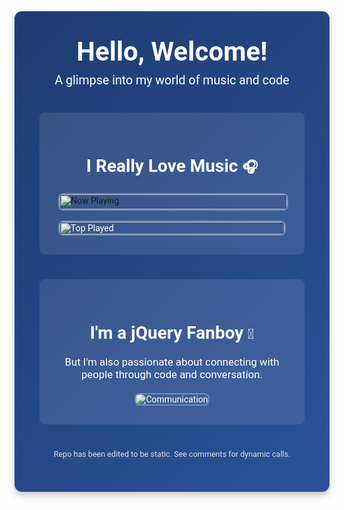 <!-- New Dynamic README Variant -->
<link href="https://fonts.googleapis.com/css2?family=Roboto:wght@400;700&display=swap" rel="stylesheet">
<div style="max-width: 960px; margin: 0 auto; padding: 40px; font-family: 'Roboto', sans-serif; background: linear-gradient(135deg, #1e3c72, #2a5298); border-radius: 12px; box-shadow: 0 6px 12px rgba(0, 0, 0, 0.2); color: #fff;">
  <!-- Header Section -->
  <header style="text-align: center; margin-bottom: 40px;">
    <h1 style="font-size: 3em; margin: 0;">Hello, Welcome!</h1>
    <p style="font-size: 1.4em; margin-top: 10px;">A glimpse into my world of music and code</p>
  </header>

  <!-- Music Section -->
  <section style="margin-bottom: 40px; background: rgba(255, 255, 255, 0.1); padding: 30px; border-radius: 8px;">
    <h2 style="text-align: center; font-size: 2em; margin-bottom: 20px;">I Really Love Music <span style="font-size: 0.8em;">🎧</span></h2>
    <div style="display: flex; flex-wrap: wrap; justify-content: center; gap: 20px;">
      <a href="https://readme.andyruwruw.com/api/now-playing?open" style="flex: 1 1 300px;">
        <img src="https://raw.githubusercontent.com/andyruwruw/andyruwruw/master/example/now-playing.svg" alt="Now Playing" style="width: 100%; border-radius: 8px; border: 2px solid rgba(255,255,255,0.3);">
      </a>
      <img src="https://raw.githubusercontent.com/andyruwruw/andyruwruw/master/example/top-played.svg" alt="Top Played" style="flex: 1 1 300px; width: 100%; border-radius: 8px; border: 2px solid rgba(255,255,255,0.3);">
    </div>
  </section>

  <!-- jQuery & Communication Section -->
  <section style="margin-bottom: 40px; background: rgba(255, 255, 255, 0.1); padding: 30px; border-radius: 8px;">
    <h2 style="text-align: center; font-size: 2em; margin-bottom: 20px;">I'm a jQuery Fanboy <span style="font-size: 0.8em;">🔨</span></h2>
    <p style="text-align: center; font-size: 1.2em;">But I'm also passionate about connecting with people through code and conversation.</p>
    <div style="display: flex; justify-content: center; margin-top: 20px;">
      <img src="https://www.startpage.com/av/proxy-image?piurl=https%3A%2F%2Fi.ytimg.com%2Fvi%2F8l1gU0fdJ9U%2Fmaxresdefault.jpg&sp=1730374255T9ba93bf0866137cd53ee67609604335c4ad9712bbab2b094bd51dedb9a43627a" alt="Communication" style="max-width: 80%; border-radius: 8px; border: 2px solid rgba(255,255,255,0.3);">
    </div>
  </section>

  <!-- Footer Note -->
  <footer style="text-align: center; font-size: 0.9em; color: #ddd;">
    <p>Repo has been edited to be static. See comments for dynamic calls.</p>
  </footer>
</div>
